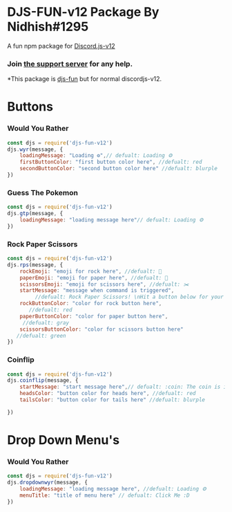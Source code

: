 # DJS-FUN-v12 Package By Nidhish#1295

A fun npm package for [Discord.js-v12](https://discord.js.org)

### Join [the support server](https://discord.gg/FF7brJcrEk) for any help.

*This package is [djs-fun](https://npmjs.org/djs-fun) but for normal discordjs-v12.

# Buttons

### Would You Rather

```js
const djs = require('djs-fun-v12')
djs.wyr(message, {
    loadingMessage: "Loading ⚙️",// defualt: Loading ⚙️
    firstButtonColor: "first button color here", //defualt: red
    secondButtonColor: "second button color here" //defualt: blurple
})
```

### Guess The Pokemon

```js
const djs = require('djs-fun-v12')
djs.gtp(message, {
    loadingMessage: "loading message here"// defualt: Loading ⚙️
})
```

### Rock Paper Scissors 

```js
const djs = require('djs-fun-v12') 
djs.rps(message, {
    rockEmoji: "emoji for rock here", //defualt: 🗿
    paperEmoji: "emoji for paper here", //defualt: 📰
    scissorsEmoji: "emoji for scissors here", //defualt: ✂️
    startMessage: "message when command is triggered",
         //defualt: Rock Paper Scissors! \nHit a button below for your choice.
    rockButtonColor: "color for rock button here",
       //defualt: red
    paperButtonColor: "color for paper button here",
     //defualt: gray
    scissorsButtonColor: "color for scissors button here"
   //defualt: green
})
```
### Coinflip
```js
const djs = require('djs-fun-v12')
djs.coinflip(message, {
    startMessage: "start message here",// defualt: :coin: The coin is in the air... Choose heads or tails below.
    headsColor: "button color for heads here", //defualt: red
    tailsColor: "button color for tails here" //defualt: blurple

})
```
# Drop Down Menu's

### Would You Rather

```js
const djs = require('djs-fun-v12')
djs.dropdownwyr(message, {
    loadingMessage: "loading message here", //defualt: Loading ⚙️
    menuTitle: "title of menu here" // defualt: Click Me :D
})
```